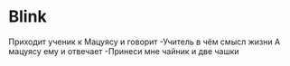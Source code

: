 # Blink

Приходит ученик к Мацуясу и говорит
-Учитель в чём смысл жизни
А мацуясу ему и отвечает
-Принеси мне чайник и две чашки

